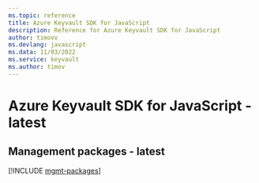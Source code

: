 ```yaml
---
ms.topic: reference
title: Azure Keyvault SDK for JavaScript
description: Reference for Azure Keyvault SDK for JavaScript
author: timovv
ms.devlang: javascript
ms.data: 11/03/2022
ms.service: keyvault
ms.author: timov
---
```

# Azure Keyvault SDK for JavaScript - latest

## Management packages - latest
[!INCLUDE [mgmt-packages](keyvault-mgmt-index.md)]